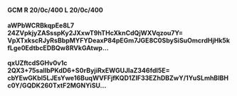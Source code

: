 #### GCM R 20/0c/400 L 20/0c/400
**aWPbWCRBkqpEe8L7**<br/>**24ZVpkjyZASsspKy2JXxwT9hTHcXknCdQjWXVqzou7Y=**<br/>**VpXTxkscRJyRsBbpMYFYDeaxP84pEGm7JGE8C0SbySiSuOmcrdHjHk5kfLge0EdtbcEDBQw8RVkGAtwp...**<br/><br/>
**qxUZftcdSGHv0v1c**<br/>**2QX3+75saIIbPKdD6+S0rByjiRxEWGUJlaZ346fdI5E=**<br/>**cbYEwGKbl5LJEsYwe16BuqWVFFjfKQD1ZIF33EZhDBZwY/1YuSLmhBIBHc0Y/GQDK260TxtF2MGNYiSU...**